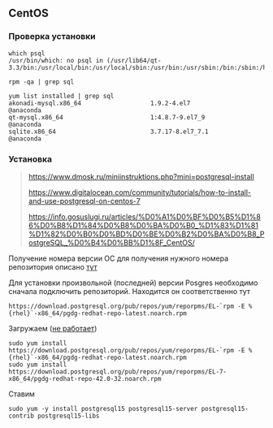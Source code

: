 ## CentOS
### Проверка установки
```
which psql
/usr/bin/which: no psql in (/usr/lib64/qt-3.3/bin:/usr/local/bin:/usr/local/sbin:/usr/bin:/usr/sbin:/bin:/sbin:/home/admin/.local/bin:/home/admin/bin)

rpm -qa | grep sql

yum list installed | grep sql
akonadi-mysql.x86_64                   1.9.2-4.el7                     @anaconda
qt-mysql.x86_64                        1:4.8.7-9.el7_9                 @anaconda
sqlite.x86_64                          3.7.17-8.el7_7.1                @anaconda
```

### Установка
> https://www.dmosk.ru/miniinstruktions.php?mini=postgresql-install
>
> https://www.digitalocean.com/community/tutorials/how-to-install-and-use-postgresql-on-centos-7
>
> https://info.gosuslugi.ru/articles/%D0%A1%D0%BF%D0%B5%D1%86%D0%B8%D1%84%D0%B8%D0%BA%D0%B0_%D1%83%D1%81%D1%82%D0%B0%D0%BD%D0%BE%D0%B2%D0%BA%D0%B8_PostgreSQL_%D0%B4%D0%BB%D1%8F_CentOS/

Получение номера версии ОС для получения нужного номера репозитория описано [тут](https://unix.stackexchange.com/questions/612054/how-do-i-determine-which-version-of-the-rhel-im-building-on)

Для установки произвольной (последней) версии Posgres необходимо сначала подключить репозиторий.
Находится он соответственно тут
```
https://download.postgresql.org/pub/repos/yum/reporpms/EL-`rpm -E %{rhel}`-x86_64/pgdg-redhat-repo-latest.noarch.rpm
```
Загружаем ([не работает](https://postgrespro.ru/list/thread-id/2529687))
```
sudo yum install https://download.postgresql.org/pub/repos/yum/reporpms/EL-`rpm -E %{rhel}`-x86_64/pgdg-redhat-repo-latest.noarch.rpm
sudo yum install https://download.postgresql.org/pub/repos/yum/reporpms/EL-7-x86_64/pgdg-redhat-repo-42.0-32.noarch.rpm
```
Ставим
```
sudo yum -y install postgresql15 postgresql15-server postgresql15-contrib postgresql15-libs
```




















